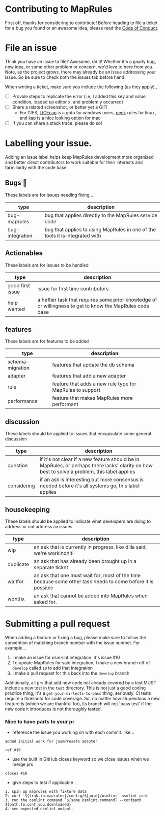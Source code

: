 # Contributing to MapRules

First off, thanks for considering to contribute! Before heading to file a ticket for a bug you found or an awesome idea, please read the [Code of Conduct](link.to.code.of.conduct).

# File an issue

Think you have an issue to file? Awesome, dd it! Whether it's a gnarly bug, new idea, or some other problem or concern, we'd love to here from you. 
Note, as the project grows, there may already be an issue addressing your issue. So be sure to check both the issues tab before hand.

When writing a ticket, make sure you include the following (as they apply)...

- [ ] Provide steps to replicate the error (i.e, I added this key and value condition, loaded up editor x. and problem y occurred)
- [ ] Share a related screenshot, or better yet a GIF! 
    - For GIFS, [LICEcap](https://www.cockos.com/licecap/) is a goto for windows users, [peek](https://github.com/phw/peek) rules for linux, and [kap](https://getkap.co/) is a nice looking option for mac
- [ ] If you can share a stack trace, please do so!

# Labelling your issue.

Adding an issue label helps keep MapRules development more organized and better direct contributors to work suitable for their interests and farmiliarity with the code base.


## Bugs :bug:

These labels are for issues needing fixing...

| type            | description                                                                  |
|-----------------|------------------------------------------------------------------------------|
| bug-maprules    | bug that applies directly to the MapRules service code                       |
| bug-integration | bug that applies to using MapRules in one of the tools it is integrated with |

## Actionables 

These labels are for issues to be handled

| type             | description                                                                                               |
|------------------|-----------------------------------------------------------------------------------------------------------|
| good first issue | issue for first time contributors                                                                         |
| help wanted      | a heftier task that requires some prior knowledge of or willingness to get to know the MapRules code base |

## features

These labels are for features to be added

| type             | description                                               |
|------------------|-----------------------------------------------------------|
| schema-migration | features that update the db schema                        |
| adapter          | features that add a new adapter                           |
| rule             | feature that adds a new rule type for MapRules to support |
| performance      | feature that makes MapRules more performant               |

## discussion

These labels should be applied to issues that encapsulate some general discussion

| type        | description                                                                                                                                  |
|-------------|----------------------------------------------------------------------------------------------------------------------------------------------|
| question    | if it's not clear if a new feature should be in MapRules, or perhaps there lacks' clarity on how best to solve a problem, this label applies |
| considering | if an ask is interesting but more consensus is needed before it's all systems go, this label applies                                         |

## housekeeping

These labels should be applied to indicate what developers are doing to address or not address an issues

| type      | description                                                                                                 |
|-----------|-------------------------------------------------------------------------------------------------------------|
| wip       | an ask that is currently in progress. like dilla said, we're workinonit!                                    |
| duplicate | an ask that has already been brought up in a separate ticket                                                |
| waitfor   | an ask that one must wait for, most of the time because some other task needs to come before it is possible |
| wontfix   | an ask that cannot be added into MapRules when asked for.                                                   |

# Submitting a pull request

When adding a feature or fixing a bug, please make sure to follow the convention of matching branch number with the issue number.
For example...

1. I make an issue for osm-lint integration. it's issue #10
2. To update MapRules for said integration, I make a new branch off of `develop` called `10` to add that integration
3. I make a pull request for this back into the `develop` branch

Additionally, all prs that add new code not already covered by a test MUST include a new test in the `test` directory.
This is not just a good coding practice thing, it's a `get-your-ci-tests-to-pass` thing, seriously. CI tests require a threshold for code coverage. 
So, no matter how stupendous a new feature is (which we are thankful for), its branch will not 'pass test' if the new code it introduces is not thoroughly tested.

### Nice to have parts to your pr

- reference the issue you working on with each commit. like...

```
added initial work for josmPresets adapter

ref #10
```

- use the built in GitHub closes keyword so we close issues when we merge prs

```
closes #10
```

- give steps to test if applicable

```
1. spin up maprules with fixture data
2. curl `${link.to.maprules}/config/${uuid}/osmlint` osmlint conf
3. run the osmlint command `${some.osmlint.command} --confpath ${path.to.conf.you.downloaded}
4. see expected osmlint output.
```